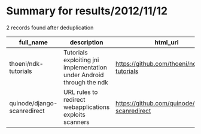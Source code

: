 
# Summary for results/2012/11/12
    
2 records found after deduplication

| full_name | description | html_url | matched_list | matched_count | pushed_at | size | stargazers_count | language | forks_count |
|-----------------------------|-----------------------------------------------------------------------|------------------------------------------------|----------------|-----------------|---------------------------|--------|--------------------|------------|---------------|
| thoeni/ndk-tutorials | Tutorials exploiting jni implementation under Android through the ndk | https://github.com/thoeni/ndk-tutorials | ['exploit'] | 1 | 2012-11-12 00:32:38+00:00 | 2171 | 25 | C | 11 |
| quinode/django-scanredirect | URL rules to redirect webapplications exploits scanners | https://github.com/quinode/django-scanredirect | ['exploit'] | 1 | 2012-11-12 09:50:18+00:00 | 104 | 1 | Python | 0 |
